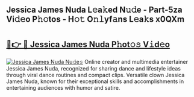 ## Jessica James Nuda L𝚎a𝚔ed N𝚞𝚍e - Part-5za Vi𝚍𝚎o P𝚑𝚘tos - H𝚘𝚝 O𝚗𝚕yf𝚊ns L𝚎a𝚔s x0QXm

# <h2><a href="http://kfcbccs.oniu.top/?m=Jessica+James+Nuda">🔗👉 🔴 Jessica James Nuda P𝚑ot𝚘𝚜 V𝚒d𝚎o</a></h2>

[![Jessica James Nuda Nu𝚍e𝚜](https://i.imgur.com/0qMVB7G.gif)](http://kfcbccs.oniu.top/?m=Jessica+James+Nuda)
Online creator and multimedia entertainer Jessica James Nuda, recognized for sharing dance and lifestyle ideas through viral dance routines and compact clips. Versatile clown Jessica James Nuda, known for their exceptional skills and accomplishments in entertaining audiences with humor and satire.  
